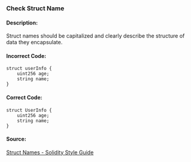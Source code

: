 ### Check Struct Name
#### Description:
Struct names should be capitalized and clearly describe the structure of data they encapsulate.

#### Incorrect Code:
```solidity
struct userInfo {
    uint256 age;
    string name;
}
```

#### Correct Code:
```solidity
struct UserInfo {
    uint256 age;
    string name;
}
```

#### Source:
[Struct Names - Solidity Style Guide](https://docs.soliditylang.org/en/v0.8.27/style-guide.html#struct-names)